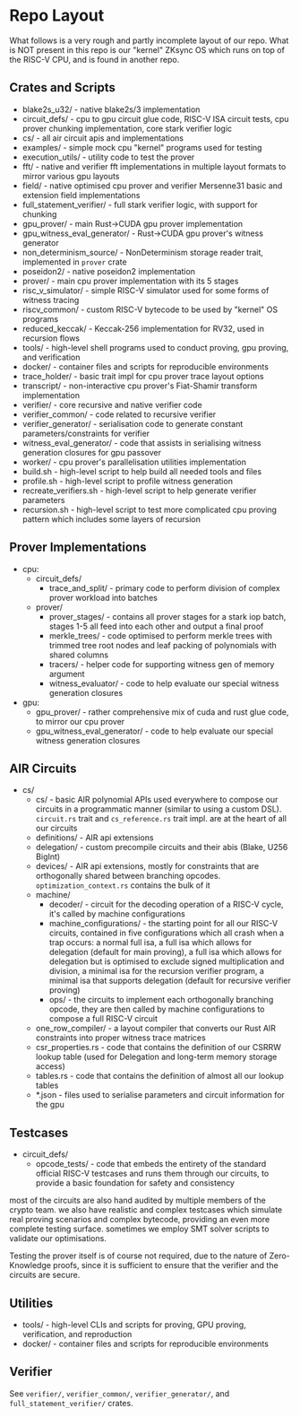 # Repo Layout

What follows is a very rough and partly incomplete layout of our repo. What is NOT present in this repo is our "kernel" ZKsync OS which runs on top of the RISC-V CPU, and is found in another repo.

## Crates and Scripts
- blake2s_u32/ - native blake2s/3 implementation
- circuit_defs/ - cpu to gpu circuit glue code, RISC-V ISA circuit tests, cpu prover chunking implementation, core stark verifier logic
- cs/ - all air circuit apis and implementations
- examples/ - simple mock cpu "kernel" programs used for testing
- execution_utils/ - utility code to test the prover
- fft/ - native and verifier fft implementations in multiple layout formats to mirror various gpu layouts
- field/ - native optimised cpu prover and verifier Mersenne31 basic and extension field implementations
- full_statement_verifier/ - full stark verifier logic, with support for chunking
- gpu_prover/ - main Rust->CUDA gpu prover implementation
- gpu_witness_eval_generator/ - Rust->CUDA gpu prover's witness generator
- non_determinism_source/ - NonDeterminism storage reader trait, implemented in `prover` crate
- poseidon2/ - native poseidon2 implementation
- prover/ - main cpu prover implementation with its 5 stages
- risc_v_simulator/ - simple RISC-V simulator used for some forms of witness tracing
- riscv_common/ - custom RISC-V bytecode to be used by "kernel" OS programs
- reduced_keccak/ - Keccak-256 implementation for RV32, used in recursion flows
- tools/ - high-level shell programs used to conduct proving, gpu proving, and verification
- docker/ - container files and scripts for reproducible environments
- trace_holder/ - basic trait impl for cpu prover trace layout options
- transcript/ - non-interactive cpu prover's Fiat-Shamir transform implementation
- verifier/ - core recursive and native verifier code
- verifier_common/ - code related to recursive verifier
- verifier_generator/ - serialisation code to generate constant parameters/constraints for verifier
- witness_eval_generator/ - code that assists in serialising witness generation closures for gpu passover
- worker/ - cpu prover's parallelisation utilities implementation
- build.sh - high-level script to help build all needed tools and files
- profile.sh - high-level script to profile witness generation
- recreate_verifiers.sh - high-level script to help generate verifier parameters
- recursion.sh - high-level script to test more complicated cpu proving pattern which includes some layers of recursion


## Prover Implementations
- cpu:
    - circuit_defs/
        - trace_and_split/ - primary code to perform division of complex prover workload into batches
    - prover/
        - prover_stages/ - contains all prover stages for a stark iop batch, stages 1-5 all feed into each other and output a final proof
        - merkle_trees/ - code optimised to perform merkle trees with trimmed tree root nodes and leaf packing of polynomials with shared columns
        - tracers/ - helper code for supporting witness gen of memory argument
        - witness_evaluator/ - code to help evaluate our special witness generation closures
- gpu: 
    - gpu_prover/ - rather comprehensive mix of cuda and rust glue code, to mirror our cpu prover
    - gpu_witness_eval_generator/ - code to help evaluate our special witness generation closures

## AIR Circuits
- cs/
    - cs/ - basic AIR polynomial APIs used everywhere to compose our circuits in a programmatic manner (similar to using a custom DSL). `circuit.rs` trait and `cs_reference.rs` trait impl. are at the heart of all our circuits
    - definitions/ - AIR api extensions
    - delegation/ - custom precompile circuits and their abis (Blake, U256 BigInt)
    - devices/ - AIR api extensions, mostly for constraints that are orthogonally shared between branching opcodes. `optimization_context.rs` contains the bulk of it
    - machine/
        - decoder/ - circuit for the decoding operation of a RISC-V cycle, it's called by machine configurations
        - machine_configurations/ - the starting point for all our RISC-V circuits, contained in five configurations which all crash when a trap occurs: a normal full isa, a full isa which allows for delegation (default for main proving), a full isa which allows for delegation but is optimised to exclude signed multiplication and division, a minimal isa for the recursion verifier program, a minimal isa that supports delegation (default for recursive verifier proving)
        - ops/ - the circuits to implement each orthogonally branching opcode, they are then called by machine configurations to compose a full RISC-V circuit
    - one_row_compiler/ - a layout compiler that converts our Rust AIR constraints into proper witness trace matrices
    - csr_properties.rs - code that contains the definition of our CSRRW lookup table (used for Delegation and long-term memory storage access)
    - tables.rs - code that contains the definition of almost all our lookup tables
    - *.json - files used to serialise parameters and circuit information for the gpu

## Testcases
- circuit_defs/
    - opcode_tests/ - code that embeds the entirety of the standard official RISC-V testcases and runs them through our circuits, to provide a basic foundation for safety and consistency

most of the circuits are also hand audited by multiple members of the crypto team. we also have realistic and complex testcases which simulate real proving scenarios and complex bytecode, providing an even more complete testing surface. sometimes we employ SMT solver scripts to validate our optimisations.

Testing the prover itself is of course not required, due to the nature of Zero-Knowledge proofs, since it is sufficient to ensure that the verifier and the circuits are secure.

## Utilities
- tools/ - high-level CLIs and scripts for proving, GPU proving, verification, and reproduction
- docker/ - container files and scripts for reproducible environments

## Verifier
See `verifier/`, `verifier_common/`, `verifier_generator/`, and `full_statement_verifier/` crates.